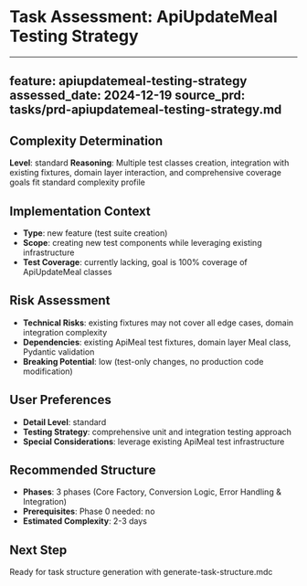 # Task Assessment: ApiUpdateMeal Testing Strategy

---
feature: apiupdatemeal-testing-strategy
assessed_date: 2024-12-19
source_prd: tasks/prd-apiupdatemeal-testing-strategy.md
---

## Complexity Determination
**Level**: standard
**Reasoning**: Multiple test classes creation, integration with existing fixtures, domain layer interaction, and comprehensive coverage goals fit standard complexity profile

## Implementation Context
- **Type**: new feature (test suite creation)
- **Scope**: creating new test components while leveraging existing infrastructure
- **Test Coverage**: currently lacking, goal is 100% coverage of ApiUpdateMeal classes

## Risk Assessment
- **Technical Risks**: existing fixtures may not cover all edge cases, domain integration complexity
- **Dependencies**: existing ApiMeal test fixtures, domain layer Meal class, Pydantic validation
- **Breaking Potential**: low (test-only changes, no production code modification)

## User Preferences
- **Detail Level**: standard
- **Testing Strategy**: comprehensive unit and integration testing approach
- **Special Considerations**: leverage existing ApiMeal test infrastructure

## Recommended Structure
- **Phases**: 3 phases (Core Factory, Conversion Logic, Error Handling & Integration)
- **Prerequisites**: Phase 0 needed: no
- **Estimated Complexity**: 2-3 days

## Next Step
Ready for task structure generation with generate-task-structure.mdc 